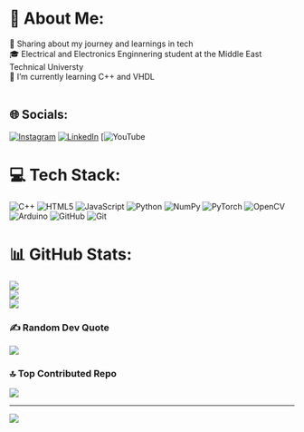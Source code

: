 # 💫 About Me:
🔭 Sharing about my journey and learnings in tech<br>🎓 Electrical and Electronics Enginnering student at the Middle East Technical Universty<br>🌱 I’m currently learning C++ and VHDL<br><br>


## 🌐 Socials:
[![Instagram](https://img.shields.io/badge/Instagram-%23E4405F.svg?logo=Instagram&logoColor=white)](https://instagram.com/_erdem_ates) [![LinkedIn](https://img.shields.io/badge/LinkedIn-%230077B5.svg?logo=linkedin&logoColor=white)](https://linkedin.com/in/erdemates0) [![YouTube](https://www.youtube.com/@erdemates4687) 

# 💻 Tech Stack:
![C++](https://img.shields.io/badge/c++-%2300599C.svg?style=for-the-badge&logo=c%2B%2B&logoColor=white) ![HTML5](https://img.shields.io/badge/html5-%23E34F26.svg?style=for-the-badge&logo=html5&logoColor=white) ![JavaScript](https://img.shields.io/badge/javascript-%23323330.svg?style=for-the-badge&logo=javascript&logoColor=%23F7DF1E) ![Python](https://img.shields.io/badge/python-3670A0?style=for-the-badge&logo=python&logoColor=ffdd54) ![NumPy](https://img.shields.io/badge/numpy-%23013243.svg?style=for-the-badge&logo=numpy&logoColor=white) ![PyTorch](https://img.shields.io/badge/PyTorch-%23EE4C2C.svg?style=for-the-badge&logo=PyTorch&logoColor=white) ![OpenCV](https://img.shields.io/badge/opencv-%23white.svg?style=for-the-badge&logo=opencv&logoColor=white) ![Arduino](https://img.shields.io/badge/-Arduino-00979D?style=for-the-badge&logo=Arduino&logoColor=white) ![GitHub](https://img.shields.io/badge/github-%23121011.svg?style=for-the-badge&logo=github&logoColor=white) ![Git](https://img.shields.io/badge/git-%23F05033.svg?style=for-the-badge&logo=git&logoColor=white)
# 📊 GitHub Stats:
![](https://github-readme-stats.vercel.app/api?username=erdemates0&theme=dark&hide_border=false&include_all_commits=false&count_private=false)<br/>
![](https://github-readme-streak-stats.herokuapp.com/?user=erdemates0&theme=dark&hide_border=false)<br/>
![](https://github-readme-stats.vercel.app/api/top-langs/?username=erdemates0&theme=dark&hide_border=false&include_all_commits=false&count_private=false&layout=compact)

### ✍️ Random Dev Quote
![](https://quotes-github-readme.vercel.app/api?type=horizontal&theme=gruvbox)

### 🔝 Top Contributed Repo
![](https://github-contributor-stats.vercel.app/api?username=erdemates0&limit=5&theme=dark&combine_all_yearly_contributions=true)

---
[![](https://visitcount.itsvg.in/api?id=erdemates0&icon=0&color=13)](https://visitcount.itsvg.in)

<!-- Proudly created with GPRM ( https://gprm.itsvg.in ) -->

